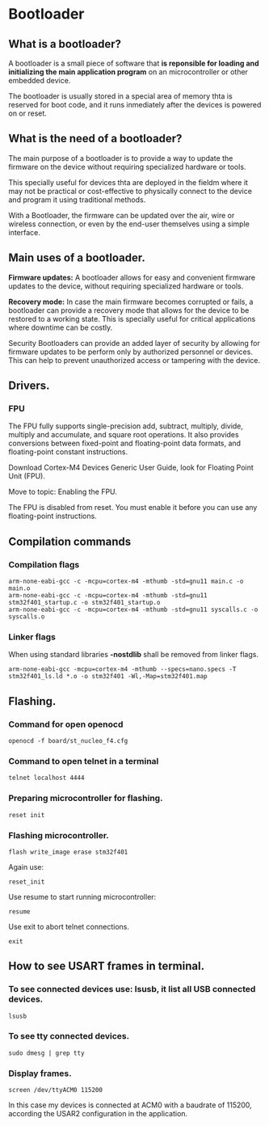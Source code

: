# Bootloader

## What is a bootloader?
A bootloader is a small piece of software that **is reponsible for loading and initializing the main application program** on an microcontroller or other embedded device.

The bootloader is usually stored in a special area of memory thta is reserved for boot code, and it runs inmediately after the devices is powered on or reset.

## What is the need of a bootloader?
The main purpose of a bootloader is to provide a way to update the firmware on the device without requiring specialized hardware or tools.

This specially useful for devices thta are deployed in the fieldm where it may not be practical or cost-effective to physically connect to the device and program it using traditional methods.

With a Bootloader, the firmware can be updated over the air, wire or wireless connection, or even by the end-user themselves using a simple interface.

## Main uses of a bootloader.
**Firmware updates:**
A bootloader allows for easy and convenient firmware updates to the device, without requiring specialized hardware or tools.

**Recovery mode:**
In case the main firmware becomes corrupted or fails, a bootloader can provide a recovery mode that allows for the device to be restored to a working state. This is specially useful for critical applications where downtime can be costly.

Security Bootloaders can provide an added layer of security by allowing for firmware updates to be perform only by authorized personnel or devices. This can help to prevent unauthorized access or tampering with the device.

## Drivers.
### FPU
The FPU fully supports single-precision add, subtract, multiply, divide, multiply and accumulate, and square root operations. It also provides conversions between fixed-point and floating-point data formats, and floating-point constant instructions.

Download Cortex-M4 Devices Generic User Guide, look for Floating Point Unit (FPU).

Move to topic: Enabling the FPU.

The FPU is disabled from reset. You must enable it before you can use any floating-point instructions.

## Compilation commands
### Compilation flags

    arm-none-eabi-gcc -c -mcpu=cortex-m4 -mthumb -std=gnu11 main.c -o main.o
    arm-none-eabi-gcc -c -mcpu=cortex-m4 -mthumb -std=gnu11 stm32f401_startup.c -o stm32f401_startup.o
    arm-none-eabi-gcc -c -mcpu=cortex-m4 -mthumb -std=gnu11 syscalls.c -o syscalls.o

### Linker flags
When using standard libraries **-nostdlib** shall be removed from linker flags.

    arm-none-eabi-gcc -mcpu=cortex-m4 -mthumb --specs=nano.specs -T stm32f401_ls.ld *.o -o stm32f401 -Wl,-Map=stm32f401.map

## Flashing.
### Command for open **openocd**

    openocd -f board/st_nucleo_f4.cfg

### Command to open telnet in a terminal

    telnet localhost 4444

### Preparing microcontroller for flashing.

    reset init

### Flashing microcontroller.

    flash write_image erase stm32f401

Again use:

    reset_init

Use resume to start running microcontroller:

    resume

Use exit to abort telnet connections.

    exit

## How to see USART frames in terminal.
### To see connected devices use: lsusb, it list all USB connected devices.

    lsusb

### To see tty connected devices.

    sudo dmesg | grep tty

### Display frames.

    screen /dev/ttyACM0 115200

In this case my devices is connected at ACM0 with a baudrate of 115200, according the USAR2 configuration in the application.